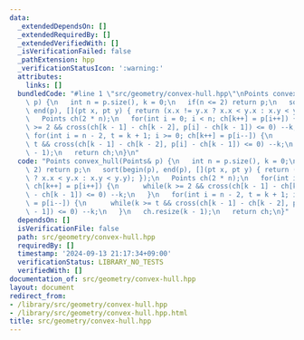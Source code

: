 ```yaml
---
data:
  _extendedDependsOn: []
  _extendedRequiredBy: []
  _extendedVerifiedWith: []
  _isVerificationFailed: false
  _pathExtension: hpp
  _verificationStatusIcon: ':warning:'
  attributes:
    links: []
  bundledCode: "#line 1 \"src/geometry/convex-hull.hpp\"\nPoints convex_hull(Points&\
    \ p) {\n   int n = p.size(), k = 0;\n   if(n <= 2) return p;\n   sort(begin(p),\
    \ end(p), [](pt x, pt y) { return (x.x != y.x ? x.x < y.x : x.y < y.y); });\n\
    \   Points ch(2 * n);\n   for(int i = 0; i < n; ch[k++] = p[i++]) {\n      while(k\
    \ >= 2 && cross(ch[k - 1] - ch[k - 2], p[i] - ch[k - 1]) <= 0) --k;\n   }\n  \
    \ for(int i = n - 2, t = k + 1; i >= 0; ch[k++] = p[i--]) {\n      while(k >=\
    \ t && cross(ch[k - 1] - ch[k - 2], p[i] - ch[k - 1]) <= 0) --k;\n   }\n   ch.resize(k\
    \ - 1);\n   return ch;\n}\n"
  code: "Points convex_hull(Points& p) {\n   int n = p.size(), k = 0;\n   if(n <=\
    \ 2) return p;\n   sort(begin(p), end(p), [](pt x, pt y) { return (x.x != y.x\
    \ ? x.x < y.x : x.y < y.y); });\n   Points ch(2 * n);\n   for(int i = 0; i < n;\
    \ ch[k++] = p[i++]) {\n      while(k >= 2 && cross(ch[k - 1] - ch[k - 2], p[i]\
    \ - ch[k - 1]) <= 0) --k;\n   }\n   for(int i = n - 2, t = k + 1; i >= 0; ch[k++]\
    \ = p[i--]) {\n      while(k >= t && cross(ch[k - 1] - ch[k - 2], p[i] - ch[k\
    \ - 1]) <= 0) --k;\n   }\n   ch.resize(k - 1);\n   return ch;\n}"
  dependsOn: []
  isVerificationFile: false
  path: src/geometry/convex-hull.hpp
  requiredBy: []
  timestamp: '2024-09-13 21:17:34+09:00'
  verificationStatus: LIBRARY_NO_TESTS
  verifiedWith: []
documentation_of: src/geometry/convex-hull.hpp
layout: document
redirect_from:
- /library/src/geometry/convex-hull.hpp
- /library/src/geometry/convex-hull.hpp.html
title: src/geometry/convex-hull.hpp
---
```

